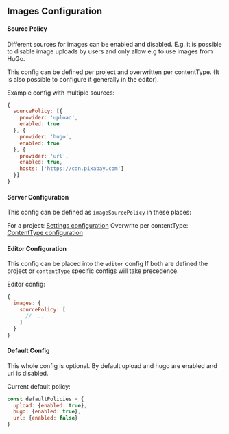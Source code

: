 ## Images Configuration

#### Source Policy

Different sources for images can be enabled and disabled. E.g. it is possible to disable image uploads by users and only allow e.g to use images from HuGo.

This config can be defined per project and overwritten per contentType.
(It is also possible to configure it generally in the editor).

Example config with multiple sources:
```js
{
  sourcePolicy: [{
    provider: 'upload',
    enabled: true
  }, {
    provider: 'hugo',
    enabled: true
  }, {
    provider: 'url',
    enabled: true,
    hosts: ['https://cdn.pixabay.com']
  }]
}
```


#### Server Configuration

This config can be defined as `imageSourcePolicy` in these places:

For a project: [Settings configuration](../server-configuration/channel-config.md)
Overwrite per contentType: [ContentType configuration](../server-configuration/content-type-config.md)


#### Editor Configuration

This config can be placed into the `editor` config
If both are defined the project or `contentType` specific configs will take precedence.

Editor config:
```js
{
  images: {
    sourcePolicy: [
      // ...
    ]
  }
}
```

#### Default Config

This whole config is optional. By default upload and hugo are enabled and url is disabled.

Current default policy:
```js
const defaultPolicies = {
  upload: {enabled: true},
  hugo: {enabled: true},
  url: {enabled: false}
}
```
